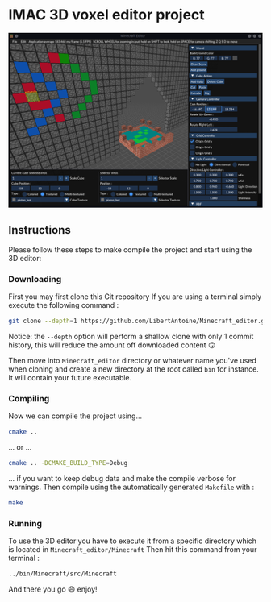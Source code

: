 # IMAC 3D voxel editor project

![3D editor in action](Doc/Screenshots/Screenshot_20200105_210133.png?raw=true "3D editing made easy")

## Instructions
Please follow these steps to make compile the project and start using the 3D editor:
### Downloading
First you may first clone this Git repository
If you are using a terminal simply execute the following command :
```bash
git clone --depth=1 https://github.com/LibertAntoine/Minecraft_editor.git
```
Notice: the `--depth` option will perform a shallow clone with only 1 commit history, this will reduce the amount off downloaded content :upside_down_face:

Then move into `Minecraft_editor` directory or whatever name you've used when cloning and create a new directory at the root called `bin` for instance. It will contain your future executable.
### Compiling
Now we can compile the project using...
```bash
cmake ..
```
... or ...
```bash
cmake .. -DCMAKE_BUILD_TYPE=Debug
```
... if you want to keep debug data and make the compile verbose for warnings.
Then compile using the automatically generated `Makefile` with :
```bash
make
```
### Running
To use the 3D editor you have to execute it from a specific directory which is located in `Minecraft_editor/Minecraft`
Then hit this command from your terminal :
```bash
../bin/Minecraft/src/Minecraft
```
And there you go :smile: enjoy!
